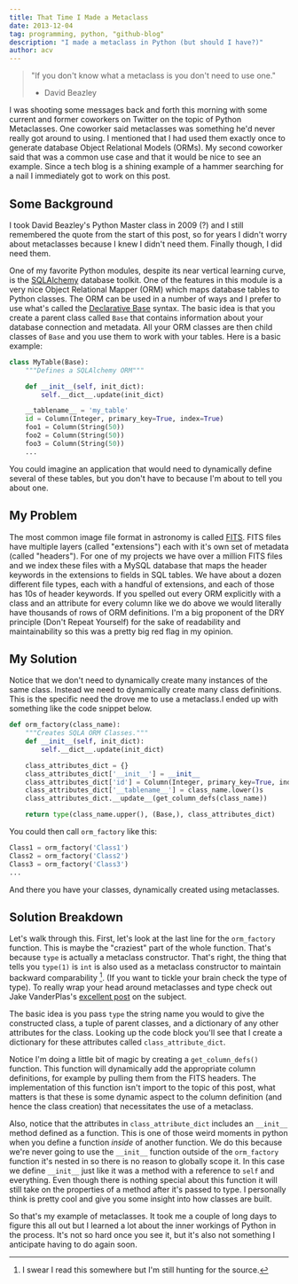 ```yaml
---
title: That Time I Made a Metaclass
date: 2013-12-04
tag: programming, python, "github-blog"
description: "I made a metaclass in Python (but should I have?)" 
author: acv
---
```


> "If you don't know what a metaclass is you don't need to use one."  
> - David Beazley

I was shooting some messages back and forth this morning with some current and former coworkers on Twitter on the topic of Python Metaclasses. One coworker said metaclasses was something he'd never really got around to using. I mentioned that I had used them exactly once to generate database Object Relational Models (ORMs). My second coworker said that was a common use case and that it would be nice to see an example. Since a tech blog is a shining example of a hammer searching for a nail I immediately got to work on this post.

## Some Background

I took David Beazley's Python Master class in 2009 (?) and I still remembered the quote from the start of this post, so for years I didn't worry about metaclasses because I knew I didn't need them. Finally though, I did need them.

One of my favorite Python modules, despite its near vertical learning curve, is the [SQLAlchemy](http://www.sqlalchemy.org/) database toolkit. One of the features in this module is a very nice Object Relational Mapper (ORM) which maps database tables to Python classes. The ORM can be used in a number of ways and I prefer to use what's called the [Declarative Base](http://docs.sqlalchemy.org/en/rel_0_9/orm/extensions/declarative.html) syntax. The basic idea is that you create a parent class called `Base` that contains information about your database connection and metadata. All your ORM classes are then child classes of `Base` and you use them to work with your tables. Here is a basic example:

```python
class MyTable(Base):
	"""Defines a SQLAlchemy ORM"""

	def __init__(self, init_dict):
		self.__dict__.update(init_dict)

	__tablename__ = 'my_table'
	id = Column(Integer, primary_key=True, index=True)
	foo1 = Column(String(50))
	foo2 = Column(String(50))
	foo3 = Column(String(50))
	...
```

You could imagine an application that would need to dynamically define several of these tables, but you don't have to because I'm about to tell you about one. 

## My Problem

The most common image file format in astronomy is called [FITS](http://en.wikipedia.org/wiki/FITS). FITS files have multiple layers (called "extensions") each with it's own set of metadata (called "headers"). For one of my projects we have over a million FITS files and we index these files with a MySQL database that maps the header keywords in the extensions to fields in SQL tables. We have about a dozen different file types, each with a handful of extensions, and each of those has 10s of header keywords. If you spelled out every ORM explicitly with a class and an attribute for every column like we do above we would literally have thousands of rows of ORM definitions. I'm a big proponent of the DRY principle (Don't Repeat Yourself) for the sake of readability and maintainability so this was a pretty big red flag in my opinion. 

## My Solution

Notice that we don't need to dynamically create many instances of the same class. Instead we need to dynamically create many class definitions. This is the specific need the drove me to use a metaclass.I ended up with something like the code snippet below. 

```python
def orm_factory(class_name):
	"""Creates SQLA ORM Classes."""
	def __init__(self, init_dict):
		self.__dict__.update(init_dict)

	class_attributes_dict = {}
	class_attributes_dict['__init__'] = __init__
	class_attributes_dict['id'] = Column(Integer, primary_key=True, index=True)
	class_attributes_dict['__tablename__'] = class_name.lower()s
	class_attributes_dict.__update__(get_column_defs(class_name))

	return type(class_name.upper(), (Base,), class_attributes_dict)
```
You could then call `orm_factory` like this:

```python
Class1 = orm_factory('Class1')
Class2 = orm_factory('Class2')
Class3 = orm_factory('Class3')
...
```

And there you have your classes, dynamically created using metaclasses.

## Solution Breakdown

Let's walk through this. First, let's look at the last line for the `orm_factory` function. This is maybe the "craziest" part of the whole function. That's because `type` is actually a metaclass constructor. That's right, the thing that tells you `type(1)` is `int` is also used as a metaclass constructor to maintain backward comparability [^1]. (If you want to tickle your brain check the type of type). To really wrap your head around metaclasses and type check out Jake VanderPlas's [excellent post](http://jakevdp.github.io/blog/2012/12/01/a-primer-on-python-metaclasses/) on the subject. 

The basic idea is you pass `type` the string name you would to give the constructed class, a tuple of parent classes, and a dictionary of any other attributes for the class. Looking up the code block you'll see that I create a dictionary for these attributes called `class_attribute_dict`. 

Notice I'm doing a little bit of magic by creating a `get_column_defs()` function. This function will dynamically add the appropriate column definitions, for example by pulling them from the FITS headers. The implementation of this function isn't import to the topic of this post, what matters is that these is some dynamic aspect to the column definition (and hence the class creation) that necessitates the use of a metaclass. 

Also, notice that the attributes in  `class_attribute_dict` includes an `__init__` method defined as a function. This is one of those weird moments in python when you define a function _inside_ of another function. We do this because we're never going to use the `__init__` function outside of the `orm_factory` function it's nested in so there is no reason to globally scope it. In this case we define `__init__` just like it was a method with a reference to `self` and everything. Even though there is nothing special about this function it will still take on the properties of a method after it's passed to type. I personally think is pretty cool and give you some insight into how classes are built.

So that's my example of metaclasses. It took me a couple of long days to figure this all out but I learned a lot about the inner workings of Python in the process. It's not so hard once you see it, but it's also not something I anticipate having to do again soon.

[^1]: I swear I read this somewhere but I'm still hunting for the source.
